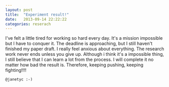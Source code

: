 ```yaml
---
layout: post
title:  "Experiment result!"
date:   2013-09-14 22:22:22
categories: reserach
---
```

I've felt a little tired for working so hard every day. It's a mission impossible but I have to conquer it. The deadline is approaching, but I still haven't finished my paper draft. I really feel anxious about everything. The research work never ends unless you give up. Although i think it's a impossible thing, I still believe that I can learn a lot from the process. I will complete it no matter how bad the result is. Therefore, keeping pushing, keeping fighting!!!! 

`@janetyc :-)`

